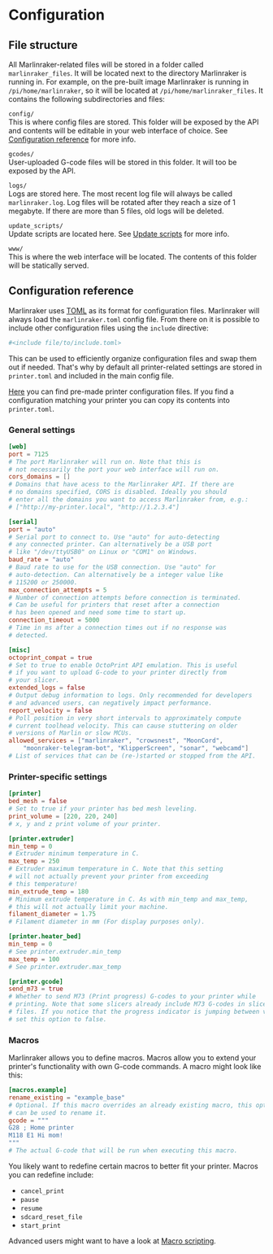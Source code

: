 # Configuration

## File structure

All Marlinraker-related files will be stored in a folder called ``marlinraker_files``.
It will be located next to the directory Marlinraker is running in. For example, on the
pre-built image Marlinraker is running in ``/pi/home/marlinraker``, so it will be located
at ``/pi/home/marlinraker_files``. It contains the following subdirectories and files:

``config/``<br>
This is where config files are stored. This folder will be exposed by the API and contents will
be editable in your web interface of choice. See [Configuration reference](#configuration-reference) for more info.

``gcodes/``<br>
User-uploaded G-code files will be stored in this folder. It will too be exposed by the API.

``logs/``<br>
Logs are stored here. The most recent log file will always be called ``marlinraker.log``.
Log files will be rotated after they reach a size of 1 megabyte. If there are more than
5 files, old logs will be deleted.

``update_scripts/``<br>
Update scripts are located here. See [Update scripts](advanced/update-manager.md) for more info.

``www/``<br>
This is where the web interface will be located. The contents of this folder will be
statically served.

## Configuration reference

Marlinraker uses [TOML](https://toml.io/) as its format for configuration files. Marlinraker 
will always load the `marlinraker.toml` config file. From there on it is possible to
include other configuration files using the `include` directive:

```toml
#<include file/to/include.toml>
```

This can be used to efficiently organize configuration files and swap them out if needed.
That's why by default all printer-related settings are stored in `printer.toml` and
included in the main config file.

[Here](https://github.com/pauhull/marlinraker/tree/master/config/printers) you can find 
pre-made printer configuration files. If you find a configuration matching your printer
you can copy its contents into `printer.toml`.

### General settings

```toml
[web]
port = 7125
# The port Marlinraker will run on. Note that this is
# not necessarily the port your web interface will run on.
cors_domains = []
# Domains that have acess to the Marlinraker API. If there are
# no domains specified, CORS is disabled. Ideally you should
# enter all the domains you want to access Marlinraker from, e.g.:
# ["http://my-printer.local", "http://1.2.3.4"]

[serial]
port = "auto"
# Serial port to connect to. Use "auto" for auto-detecting
# any connected printer. Can alternatively be a USB port
# like "/dev/ttyUSB0" on Linux or "COM1" on Windows.
baud_rate = "auto"
# Baud rate to use for the USB connection. Use "auto" for
# auto-detection. Can alternatively be a integer value like
# 115200 or 250000.
max_connection_attempts = 5
# Number of connection attempts before connection is terminated.
# Can be useful for printers that reset after a connection
# has been opened and need some time to start up.
connection_timeout = 5000
# Time in ms after a connection times out if no response was
# detected.

[misc]
octoprint_compat = true
# Set to true to enable OctoPrint API emulation. This is useful
# if you want to upload G-code to your printer directly from
# your slicer.
extended_logs = false
# Output debug information to logs. Only recommended for developers
# and advanced users, can negatively impact performance.
report_velocity = false
# Poll position in very short intervals to approximately compute
# current toolhead velocity. This can cause stuttering on older
# versions of Marlin or slow MCUs.
allowed_services = ["marlinraker", "crowsnest", "MoonCord",
    "moonraker-telegram-bot", "KlipperScreen", "sonar", "webcamd"]
# List of services that can be (re-)started or stopped from the API.
```

### Printer-specific settings
```toml
[printer]
bed_mesh = false
# Set to true if your printer has bed mesh leveling.
print_volume = [220, 220, 240]
# x, y and z print volume of your printer.

[printer.extruder]
min_temp = 0
# Extruder minimum temperature in C.
max_temp = 250
# Extruder maximum temperature in C. Note that this setting
# will not actually prevent your printer from exceeding
# this temperature!
min_extrude_temp = 180
# Minimum extrude temperature in C. As with min_temp and max_temp,
# this will not actually limit your machine.
filament_diameter = 1.75
# Filament diameter in mm (For display purposes only).

[printer.heater_bed]
min_temp = 0
# See printer.extruder.min_temp
max_temp = 100
# See printer.extruder.max_temp

[printer.gcode]
send_m73 = true
# Whether to send M73 (Print progress) G-codes to your printer while
# printing. Note that some slicers already include M73 G-codes in sliced
# files. If you notice that the progress indicator is jumping between values,
# set this option to false.
```

### Macros

Marlinraker allows you to define macros. Macros allow you to extend your
printer's functionality with own G-code commands. A macro might look like
this:

```toml
[macros.example]
rename_existing = "example_base"
# Optional. If this macro overrides an already existing macro, this option
# can be used to rename it.
gcode = """
G28 ; Home printer
M118 E1 Hi mom!
"""
# The actual G-code that will be run when executing this macro. 
```

You likely want to redefine certain macros to better fit your printer. Macros
you can redefine include:

- `cancel_print`
- `pause`
- `resume`
- `sdcard_reset_file`
- `start_print`

Advanced users might want to have a look at [Macro scripting](advanced/macro-scripting.md).